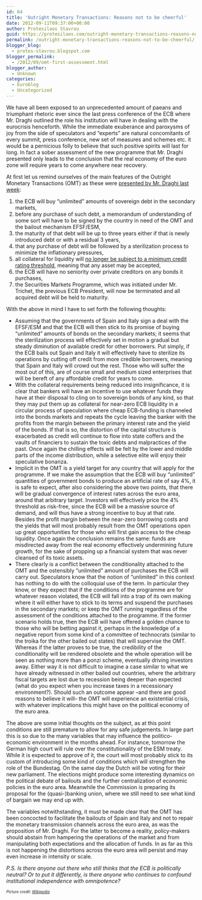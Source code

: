 ```yaml
---
id: 64
title: 'Outright Monetary Transactions: Reasons not to be cheerful'
date: 2012-09-11T09:37:00+00:00
author: Protesilaos Stavrou
guid: https://protesilaos.com/outright-monetary-transactions-reasons-not-to-be-cheerful/
permalink: /outright-monetary-transactions-reasons-not-to-be-cheerful/
blogger_blog:
  - protes-stavrou.blogspot.com
blogger_permalink:
  - /2012/09/omt-first-assessment.html
blogger_author:
  - Unknown
categories:
  - Euroblog
  - Uncategorized
---
```

<div class="separator" style="clear: both; text-align: center;">
</div>

We have all been exposed to an unprecedented amount of paeans and triumphant rhetoric ever since the last press conference of the ECB where Mr. Draghi outlined the role his institution will have in dealing with the eurocrisis henceforth. While the immediate exuberance and paroxysms of joy from the side of speculators and &#8220;experts&#8221; are natural concomitants of every summit, press conference, new set of measures and schemes etc. it would be a pernicious folly to believe that such positive spirits will last for long. In fact a sober assessment of the new programme that Mr. Draghi presented only leads to the conclusion that the real economy of the euro zone will require years to come anywhere near recovery.

At first let us remind ourselves of the main features of the Outright Monetary Transactions (OMT) as these were <a href="http://www.ecb.int/press/pr/date/2012/html/pr120906_1.en.html" target="_blank">presented by Mr. Draghi last week</a>:<a name="more"></a> 

  1. the ECB will buy &#8220;unlimited&#8221; amounts of sovereign debt in the secondary markets,
  2. before any purchase of such debt, a memorandum of understanding of some sort will have to be signed by the country in need of the OMT and the bailout mechanism EFSF/ESM,
  3. the maturity of that debt will be up to three years either if that is newly introduced debt or with a residual 3 years,
  4. that any purchase of debt will be followed by a sterilization process to minimize the inflationary pressures,
  5. all collateral for liquidity will <a href="http://www.ecb.int/press/pr/date/2012/html/pr120906_2.en.html" target="_blank">no longer be subject to a minimum credit rating threshold</a>, meaning that any asset may be accepted,
  6. the ECB will have no seniority over private creditors on any bonds it purchases,
  7. the Securities Markets Programme, which was initiated under Mr. Trichet, the previous ECB President, will now be terminated and all acquired debt will be held to maturity.

With the above in mind I have to set forth the following thoughts:

  * Assuming that the governments of Spain and Italy sign a deal with the EFSF/ESM and that the ECB will then stick to its promise of buying &#8220;unlimited&#8221; amounts of bonds on the secondary markets; it seems that the sterilization process will effectively set in motion a gradual but steady diminution of available credit for other borrowers. Put simply, if the ECB bails out Spain and Italy it will effectively have to sterilize its operations by cutting off credit from more credible borrowers, meaning that Spain and Italy will crowd out the rest. Those who will suffer the most out of this, are of course small and medium sized enterprises that will be bereft of any affordable credit for years to come.
  * With the collateral requirements being reduced into insignificance, it is clear that bankers will have an incentive to use whatever funds they have at their disposal to cling on to sovereign bonds of any kind, so that they may put them up as collateral for near-zero ECB liquidity in a circular process of speculation where cheap ECB-funding is channeled into the bonds markets and repeats the cycle leaving the banker with the profits from the margin between the primary interest rate and the yield of the bonds. If that is so, the distortion of the capital structure is exacerbated as credit will continue to flow into state coffers and the vaults of financiers to sustain the toxic debts and malpractices of the past. Once again the chilling effects will be felt by the lower and middle parts of the income distribution, while a selective elite will enjoy their speculative bonanza.
  * Implicit in the OMT is a yield target for any country that will apply for the programme. If we make the assumption that the ECB will buy &#8220;unlimited&#8221; quantities of government bonds to produce an artificial rate of say 4%, it is safe to expect, after also considering the above two points, that there will be gradual convergence of interest rates across the euro area, around that arbitrary target. Investors will effectively price the 4% threshold as risk-free, since the ECB will be a massive source of demand, and will thus have a strong incentive to buy at that rate. Besides the profit margin between the near-zero borrowing costs and the yields that will most probably result from the OMT operations open up great opportunities for those who will first gain access to the cheap liquidity. Once again the conclusion remains the same: funds are misdirected away from the real economy effectively undermining future growth, for the sake of propping up a financial system that was never cleansed of its toxic assets.
  * There clearly is a conflict between the conditionality attached to the OMT and the ostensibly &#8220;unlimited&#8221; amount of purchases the ECB will carry out. Speculators know that the notion of &#8220;unlimited&#8221; in this context has nothing to do with the&nbsp;colloquial&nbsp;use of the term. In particular they know, or they expect that if the conditions of the programme are for whatever reason violated, the ECB will fall into a trap of its own making where it will either have to stick to its terms and suspend the purchases in the secondary markets; or keep the OMT running regardless of the assessment of the conditions attached to the programme. If the former scenario holds true, then the ECB will have offered a golden chance to those who will be betting against it, perhaps in the knowledge of a negative report from some kind of a committee of technocrats (similar to the troika for the other bailed out states) that will supervise the OMT. Whereas if the latter proves to be true, the credibility of the conditionality will be rendered obsolete and the whole operation will be seen as nothing more than a ponzi scheme, eventually driving investors away. Either way it is not difficult to imagine a case similar to what we have already witnessed in other bailed out countries, where the arbitrary fiscal targets are lost due to recession being deeper than expected (what do you expect when you increase taxes in a recessionary environment?). Should such an outcome appear –and there are good reasons to believe it will– the OMT will experience an existential crisis, with whatever implications this might have on the political economy of the euro area.



The above are some initial thoughts on the subject, as at this point conditions are still premature to allow for any safe judgements. In large part this is so due to the many variables that may influence the politico-economic environment in the months ahead. For instance, tomorrow the German high court will rule over the constitutionality of the ESM treaty. While it is expected to approve of it, the court will most probably stick to its custom of introducing some kind of conditions which will strengthen the role of the Bundestag. On the same day the Dutch will be voting for their new parliament. The elections might produce some interesting dynamics on the political debate of bailouts and the further centralization of economic policies in the euro area. Meanwhile the Commission is preparing its proposal for the (quasi-)banking union, where we still need to see what kind of bargain we may end up with.

The variables notwithstanding, it must be made clear that the OMT has been concocted to facilitate the bailouts of Spain and Italy and not to repair the monetary transmission channels across the euro area, as was the proposition of Mr. Draghi. For the latter to become a reality, policy-makers should abstain from hampering the operations of the market and from manipulating both expectations and the allocation of funds. In as far as this is not happening&nbsp;the distortions across the euro area will persist and may even increase in intensity or scale.

_P.S. Is there anyone out there who still thinks that the ECB is politically neutral? Or to put it differently, is there anyone who continues to confound institutional independence with omnipotence?_

_<span style="font-size: x-small;">Picture credit: <a href="http://en.wikipedia.org/wiki/Euro" target="_blank">Wikipedia</a></span>_